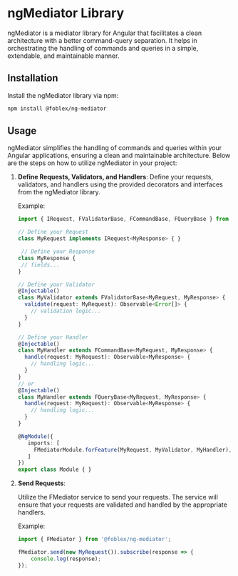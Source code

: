 # ngMediator Library

ngMediator is a mediator library for Angular that facilitates a clean architecture with a better command-query separation. It helps in orchestrating the handling of commands and queries in a simple, extendable, and maintainable manner.

## Installation

Install the ngMediator library via npm:

```bash
npm install @foblex/ng-mediator
```

## Usage

ngMediator simplifies the handling of commands and queries within your Angular applications, ensuring a clean and maintainable architecture. Below are the steps on how to utilize ngMediator in your project:

1. **Define Requests, Validators, and Handlers**:
   Define your requests, validators, and handlers using the provided decorators and interfaces from the ngMediator library.

   Example:
   ```typescript
   import { IRequest, FValidatorBase, FCommandBase, FQueryBase } from '@foblex/ng-mediator';
   
   // Define your Request
   class MyRequest implements IRequest<MyResponse> { }
   
    // Define your Response
   class MyResponse { 
    // fields...
   }

   // Define your Validator
   @Injectable()
   class MyValidator extends FValidatorBase<MyRequest, MyResponse> {
     validate(request: MyRequest): Observable<Error[]> {
       // validation logic...
     }
   }
   
   // Define your Handler
   @Injectable()
   class MyHandler extends FCommandBase<MyRequest, MyResponse> {
     handle(request: MyRequest): Observable<MyResponse> {
       // handling logic...
     }
   }
   // or
   @Injectable()
   class MyHandler extends FQueryBase<MyRequest, MyResponse> {
     handle(request: MyRequest): Observable<MyResponse> {
       // handling logic...
     }
   }
   
   @NgModule({
      imports: [
        FMediatorModule.forFeature(MyRequest, MyValidator, MyHandler),
      ]
   })
   export class Module { }
    ```
2. **Send Requests**:

   Utilize the FMediator service to send your requests. The service will ensure that your requests are validated and handled by the appropriate handlers.

   Example:
    ```typescript
    import { FMediator } from '@foblex/ng-mediator';

    fMediator.send(new MyRequest()).subscribe(response => {
        console.log(response);
    });
    ```

